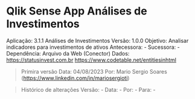 # Qlik Sense App Análises de Investimentos

Aplicação: 		3.1.1 Análises de Investimentos
Versão: 		  1.0.0
Objetivo: 		Analisar indicadores para investimentos de ativos
Antecessora:	-
Sucessora:		-
Dependência:	Arquivo da Web (Conector)
Dados:			  https://statusinvest.com.br
				      https://www.codetable.net/entitiesinhtml

> Primira versão
Data: 			  04/08/2023
Por: 			    Mario Sergio Soares (https://www.linkedin.com/in/mariosergioti)

> Histórico de alterações
Versão: 		  -
Data: 			  -
Por: 			    -
Para: 			  -

